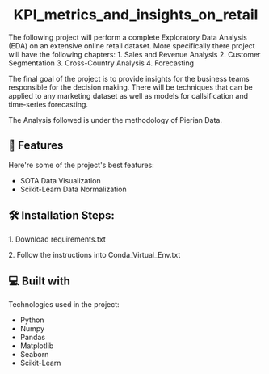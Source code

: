 <h1 align="center" id="title">KPI_metrics_and_insights_on_retail</h1>

<p id="description">The following project will perform a complete Exploratory Data Analysis (EDA) on an extensive online retail dataset. More specifically there project will have the following chapters: 
1. Sales and Revenue Analysis
2. Customer Segmentation
3. Cross-Country Analysis
4. Forecasting

The final goal of the project is to provide insights for the business teams responsible for the decision making.
There will be techniques that can be applied to any marketing dataset as well as models for callsification and time-series forecasting. 
</p>
<p >The Analysis followed is under the methodology of Pierian Data.</p>

    
<h2>🧐 Features</h2>

Here're some of the project's best features:

*   SOTA Data Visualization 
*   Scikit-Learn Data Normalization

<h2>🛠️ Installation Steps:</h2>

<p>1. Download requirements.txt</p>

<p>2. Follow the instructions into Conda_Virtual_Env.txt</p>

  
  
<h2>💻 Built with</h2>

Technologies used in the project:

*   Python
*   Numpy
*   Pandas
*   Matplotlib
*   Seaborn
*   Scikit-Learn
